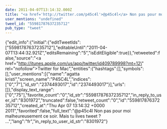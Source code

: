 ```yaml
---
date: 2011-04-07T13:14:32.000Z
title: "<a href='http://twitter.com/p45c4l'>@p45c4l</a> Non pas pour moi malheureusement ce soir. Mais tu lives tweet ? ...″"
user_mentions: "undefined"
tweet_id: "55981787637235712"
pub_type: "tweet"
---
```

{"edit_info":{"initial":{"editTweetIds":["55981787637235712"],"editableUntil":"2011-04-07T13:44:32.921Z","editsRemaining":"5","isEditEligible":true}},"retweeted":false,"source":"<a href=\"http://itunes.apple.com/us/app/twitter/id409789998?mt=12\" rel=\"nofollow\">Twitter for Mac</a>","entities":{"hashtags":[],"symbols":[],"user_mentions":[{"name":"agatta kristi","screen_name":"P45C4L","indices":["0","7"],"id_str":"2374493017","id":"2374493017"}],"urls":[]},"display_text_range":["0","75"],"favorite_count":"0","id_str":"55981787637235712","in_reply_to_user_id":"8301972","truncated":false,"retweet_count":"0","id":"55981787637235712","created_at":"Thu Apr 07 13:14:32 +0000 2011","favorited":false,"full_text":"@p45c4l Non pas pour moi malheureusement ce soir. Mais tu lives tweet ? ...","lang":"fr","in_reply_to_user_id_str":"8301972"}

